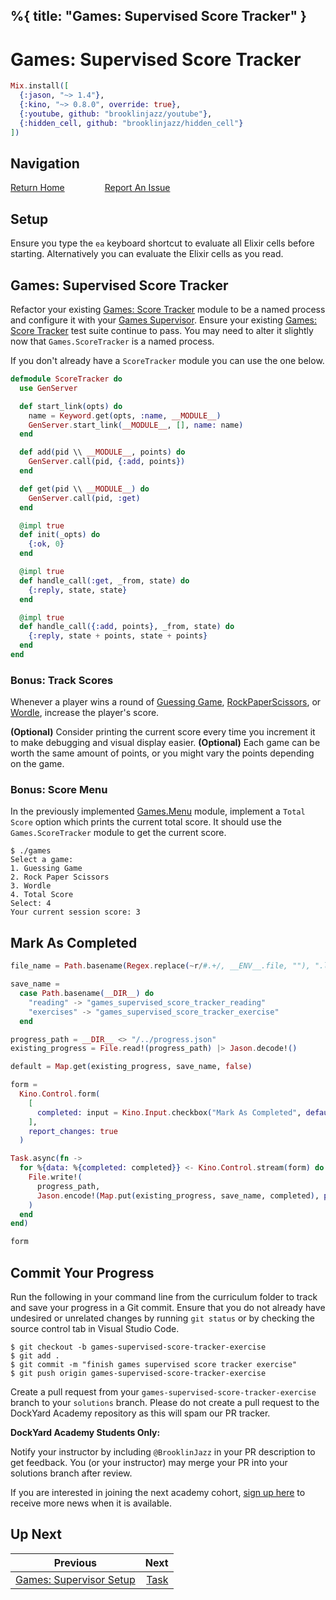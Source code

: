 %{
  title: "Games: Supervised Score Tracker"
}
---
# Games: Supervised Score Tracker

```elixir
Mix.install([
  {:jason, "~> 1.4"},
  {:kino, "~> 0.8.0", override: true},
  {:youtube, github: "brooklinjazz/youtube"},
  {:hidden_cell, github: "brooklinjazz/hidden_cell"}
])
```

## Navigation

[Return Home](../start.livemd)<span style="padding: 0 30px"></span>
[Report An Issue](https://github.com/DockYard-Academy/beta_curriculum/issues/new?assignees=&labels=&template=issue.md&title=)

## Setup

Ensure you type the `ea` keyboard shortcut to evaluate all Elixir cells before starting. Alternatively you can evaluate the Elixir cells as you read.

## Games: Supervised Score Tracker

Refactor your existing [Games: Score Tracker](./games_score_tracker.livemd) module to be a named process and configure it with your [Games Supervisor](./games_supervisor_setup.livemd).
Ensure your existing [Games: Score Tracker](./games_score_tracker.livemd) test suite continue to pass. You may need to alter it slightly now
that `Games.ScoreTracker` is a named process.

If you don't already have a `ScoreTracker` module you can use the one below.

```elixir
defmodule ScoreTracker do
  use GenServer

  def start_link(opts) do
    name = Keyword.get(opts, :name, __MODULE__)
    GenServer.start_link(__MODULE__, [], name: name)
  end

  def add(pid \\ __MODULE__, points) do
    GenServer.call(pid, {:add, points})
  end

  def get(pid \\ __MODULE__) do
    GenServer.call(pid, :get)
  end

  @impl true
  def init(_opts) do
    {:ok, 0}
  end

  @impl true
  def handle_call(:get, _from, state) do
    {:reply, state, state}
  end

  @impl true
  def handle_call({:add, points}, _from, state) do
    {:reply, state + points, state + points}
  end
end
```

### Bonus: Track Scores

Whenever a player wins a round of [Guessing Game](./games_guessing_game.livemd), [RockPaperScissors](./games_rock_paper_scissors.livemd), or [Wordle](./games_wordle.livemd), increase the player's score.

**(Optional)** Consider printing the current score every time you increment it to make debugging and visual display easier.
**(Optional)** Each game can be worth the same amount of points, or you might vary the points depending on the game.

<!-- livebook:{"break_markdown":true} -->

### Bonus: Score Menu

In the previously implemented [Games.Menu](./games_menu.livemd) module, implement a `Total Score` option which prints the current total score. It should use the `Games.ScoreTracker` module to get the current score.

```
$ ./games
Select a game:
1. Guessing Game
2. Rock Paper Scissors
3. Wordle
4. Total Score
Select: 4
Your current session score: 3
```

## Mark As Completed

<!-- livebook:{"attrs":{"source":"file_name = Path.basename(Regex.replace(~r/#.+/, __ENV__.file, \"\"), \".livemd\")\n\nsave_name =\n  case Path.basename(__DIR__) do\n    \"reading\" -> \"games_supervised_score_tracker_reading\"\n    \"exercises\" -> \"games_supervised_score_tracker_exercise\"\n  end\n\nprogress_path = __DIR__ <> \"/../progress.json\"\nexisting_progress = File.read!(progress_path) |> Jason.decode!()\n\ndefault = Map.get(existing_progress, save_name, false)\n\nform =\n  Kino.Control.form(\n    [\n      completed: input = Kino.Input.checkbox(\"Mark As Completed\", default: default)\n    ],\n    report_changes: true\n  )\n\nTask.async(fn ->\n  for %{data: %{completed: completed}} <- Kino.Control.stream(form) do\n    File.write!(\n      progress_path,\n      Jason.encode!(Map.put(existing_progress, save_name, completed), pretty: true)\n    )\n  end\nend)\n\nform","title":"Track Your Progress"},"chunks":null,"kind":"Elixir.HiddenCell","livebook_object":"smart_cell"} -->

```elixir
file_name = Path.basename(Regex.replace(~r/#.+/, __ENV__.file, ""), ".livemd")

save_name =
  case Path.basename(__DIR__) do
    "reading" -> "games_supervised_score_tracker_reading"
    "exercises" -> "games_supervised_score_tracker_exercise"
  end

progress_path = __DIR__ <> "/../progress.json"
existing_progress = File.read!(progress_path) |> Jason.decode!()

default = Map.get(existing_progress, save_name, false)

form =
  Kino.Control.form(
    [
      completed: input = Kino.Input.checkbox("Mark As Completed", default: default)
    ],
    report_changes: true
  )

Task.async(fn ->
  for %{data: %{completed: completed}} <- Kino.Control.stream(form) do
    File.write!(
      progress_path,
      Jason.encode!(Map.put(existing_progress, save_name, completed), pretty: true)
    )
  end
end)

form
```

## Commit Your Progress

Run the following in your command line from the curriculum folder to track and save your progress in a Git commit.
Ensure that you do not already have undesired or unrelated changes by running `git status` or by checking the source control tab in Visual Studio Code.

```
$ git checkout -b games-supervised-score-tracker-exercise
$ git add .
$ git commit -m "finish games supervised score tracker exercise"
$ git push origin games-supervised-score-tracker-exercise
```

Create a pull request from your `games-supervised-score-tracker-exercise` branch to your `solutions` branch.
Please do not create a pull request to the DockYard Academy repository as this will spam our PR tracker.

**DockYard Academy Students Only:**

Notify your instructor by including `@BrooklinJazz` in your PR description to get feedback.
You (or your instructor) may merge your PR into your solutions branch after review.

If you are interested in joining the next academy cohort, [sign up here](https://academy.dockyard.com/) to receive more news when it is available.

## Up Next

| Previous                                                              | Next                           |
| --------------------------------------------------------------------- | -----------------------------: |
| [Games: Supervisor Setup](../exercises/games_supervisor_setup.livemd) | [Task](../reading/task.livemd) |


